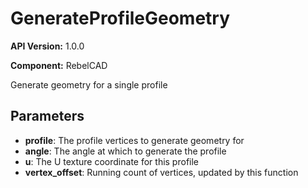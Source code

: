 # GenerateProfileGeometry

**API Version:** 1.0.0

**Component:** RebelCAD

Generate geometry for a single profile

## Parameters

- **profile**: The profile vertices to generate geometry for
- **angle**: The angle at which to generate the profile
- **u**: The U texture coordinate for this profile
- **vertex_offset**: Running count of vertices, updated by this function

